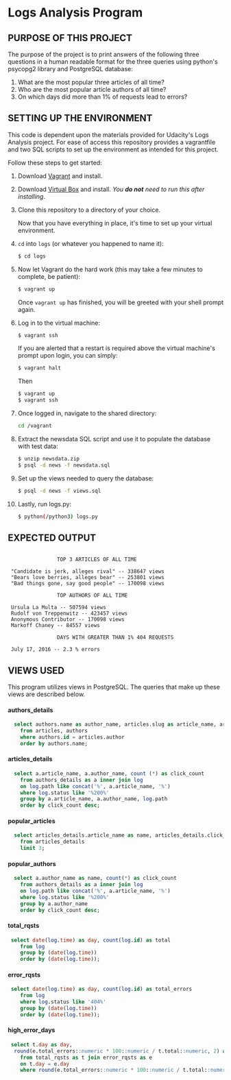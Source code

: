 # Logs Analysis Program

## PURPOSE OF THIS PROJECT

The purpose of the project is to print answers of the following three questions in a human readable format for the three queries using python's psycopg2 library and PostgreSQL database:

1. What are the most popular three articles of all time?
2. Who are the most popular article authors of all time?
3. On which days did more than 1% of requests lead to errors?

## SETTING UP THE ENVIRONMENT

This code is dependent upon the materials provided for Udacity's Logs
Analysis project. For ease of access this repository provides a vagrantfile
and two SQL scripts to set up the environment as intended for this project.  

Follow these steps to get started:

1. Download [Vagrant](https://www.vagrantup.com/) and install.
2. Download [Virtual Box](https://www.virtualbox.org/) and install. *You **do not** need to run this after installing*.
3. Clone this repository to a directory of your choice.

   Now that you have everything in place, it's time to set up your virtual environment.
   
4. `cd` into `logs` (or whatever you happened to name it):
   ```sh
   $ cd logs
   ```

5. Now let Vagrant do the hard work (this may take a few minutes to complete, be patient):
   ```sh
   $ vagrant up
   ```
   Once `vagrant up` has finished, you will be greeted with your shell prompt again.

6. Log in to the virtual machine:
   ```sh
   $ vagrant ssh
   ```
   
   If you are alerted that a restart is required above the virtual machine's prompt upon login, you can simply:
   ```sh
   $ vagrant halt
   ```
   Then
   ```sh
   $ vagrant up
   $ vagrant ssh
   ```
   
7. Once logged in, navigate to the shared directory:
   ```sh
   cd /vagrant
   ```

8. Extract the newsdata SQL script and use it to populate the database with test data:
   ```sh
   $ unzip newsdata.zip
   $ psql -d news -f newsdata.sql
   ```

9. Set up the views needed to query the database:
   ```sh
   $ psql -d news -f views.sql
   ```
9. Lastly, run logs.py:
   ```sh
   $ python(/python3) logs.py
   ```

## EXPECTED OUTPUT
````

                TOP 3 ARTICLES OF ALL TIME

 "Candidate is jerk, alleges rival" -- 338647 views
 "Bears love berries, alleges bear" -- 253801 views
 "Bad things gone, say good people" -- 170098 views

                TOP AUTHORS OF ALL TIME

 Ursula La Multa -- 507594 views
 Rudolf von Treppenwitz -- 423457 views
 Anonymous Contributor -- 170098 views
 Markoff Chaney -- 84557 views

                DAYS WITH GREATER THAN 1% 404 REQUESTS

 July 17, 2016 -- 2.3 % errors
````

## VIEWS USED

This program utilizes views in PostgreSQL. The queries that make up these views are described below.

#### authors_details
````sql
  select authors.name as author_name, articles.slug as article_name, articles.title as article_title, articles.author as author_id 
    from articles, authors
    where authors.id = articles.author
    order by authors.name;
 ````

#### articles_details
````sql
  select a.article_name, a.author_name, count (*) as click_count 
    from authors_details as a inner join log
    on log.path like concat('%', a.article_name, '%')
    where log.status like '%200%'
    group by a.article_name, a.author_name, log.path
    order by click_count desc;
 ````

#### popular_articles
````sql
  select articles_details.article_name as name, articles_details.click_count as count
    from articles_details
    limit 3;
 ````

#### popular_authors
````sql
  select a.author_name as name, count(*) as click_count
    from authors_details as a inner join log
    on log.path like concat('%', a.article_name, '%')
    where log.status like '%200%'
    group by a.author_name
    order by click_count desc;
 ````

#### total_rqsts
````sql
 select date(log.time) as day, count(log.id) as total
    from log
    group by (date(log.time))
    order by (date(log.time));
````

#### error_rqsts
````sql
 select date(log.time) as day, count(log.id) as total_errors
    from log
    where log.status like '404%'
    group by (date(log.time))
    order by (date(log.time));
````

#### high_error_days
````sql
 select t.day as day,
  round(e.total_errors::numeric * 100::numeric / t.total::numeric, 2) as percentage
    from total_rqsts as t join error_rqsts as e
    on t.day = e.day
    where round(e.total_errors::numeric * 100::numeric / t.total::numeric, 2) > 1::numeric;
````
